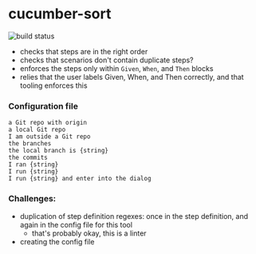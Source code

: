 # cucumber-sort

![build status](https://github.com/kevgo/cucumber-sort/actions/workflows/ci.yml/badge.svg)

- checks that steps are in the right order
- checks that scenarios don't contain duplicate steps?
- enforces the steps only within `Given`, `When`, and `Then` blocks
- relies that the user labels Given, When, and Then correctly, and that tooling
  enforces this

### Configuration file

```
a Git repo with origin
a local Git repo
I am outside a Git repo
the branches
the local branch is {string}
the commits
I ran {string}
I run {string}
I run {string} and enter into the dialog
```

### Challenges:

- duplication of step definition regexes: once in the step definition, and again
  in the config file for this tool
  - that's probably okay, this is a linter
- creating the config file
